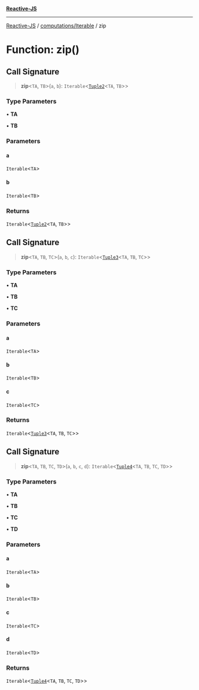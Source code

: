 [**Reactive-JS**](../../../README.md)

***

[Reactive-JS](../../../README.md) / [computations/Iterable](../README.md) / zip

# Function: zip()

## Call Signature

> **zip**\<`TA`, `TB`\>(`a`, `b`): `Iterable`\<[`Tuple2`](../../../functions/type-aliases/Tuple2.md)\<`TA`, `TB`\>\>

### Type Parameters

• **TA**

• **TB**

### Parameters

#### a

`Iterable`\<`TA`\>

#### b

`Iterable`\<`TB`\>

### Returns

`Iterable`\<[`Tuple2`](../../../functions/type-aliases/Tuple2.md)\<`TA`, `TB`\>\>

## Call Signature

> **zip**\<`TA`, `TB`, `TC`\>(`a`, `b`, `c`): `Iterable`\<[`Tuple3`](../../../functions/type-aliases/Tuple3.md)\<`TA`, `TB`, `TC`\>\>

### Type Parameters

• **TA**

• **TB**

• **TC**

### Parameters

#### a

`Iterable`\<`TA`\>

#### b

`Iterable`\<`TB`\>

#### c

`Iterable`\<`TC`\>

### Returns

`Iterable`\<[`Tuple3`](../../../functions/type-aliases/Tuple3.md)\<`TA`, `TB`, `TC`\>\>

## Call Signature

> **zip**\<`TA`, `TB`, `TC`, `TD`\>(`a`, `b`, `c`, `d`): `Iterable`\<[`Tuple4`](../../../functions/type-aliases/Tuple4.md)\<`TA`, `TB`, `TC`, `TD`\>\>

### Type Parameters

• **TA**

• **TB**

• **TC**

• **TD**

### Parameters

#### a

`Iterable`\<`TA`\>

#### b

`Iterable`\<`TB`\>

#### c

`Iterable`\<`TC`\>

#### d

`Iterable`\<`TD`\>

### Returns

`Iterable`\<[`Tuple4`](../../../functions/type-aliases/Tuple4.md)\<`TA`, `TB`, `TC`, `TD`\>\>

